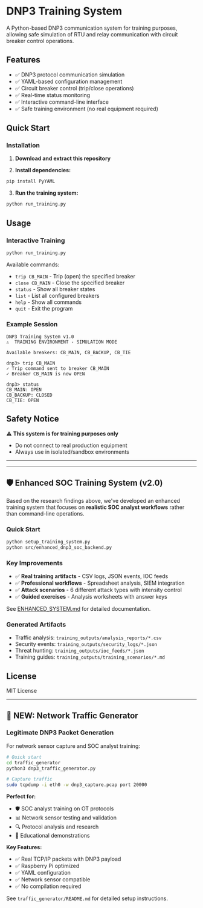 # DNP3 Training System

A Python-based DNP3 communication system for training purposes, allowing safe simulation of RTU and relay communication with circuit breaker control operations.

## Features

- ✅ DNP3 protocol communication simulation
- ✅ YAML-based configuration management  
- ✅ Circuit breaker control (trip/close operations)
- ✅ Real-time status monitoring
- ✅ Interactive command-line interface
- ✅ Safe training environment (no real equipment required)

## Quick Start

### Installation

1. **Download and extract this repository**

2. **Install dependencies:**
```bash
pip install PyYAML
```

3. **Run the training system:**
```bash
python run_training.py
```

## Usage

### Interactive Training

```bash
python run_training.py
```

Available commands:
- `trip CB_MAIN` - Trip (open) the specified breaker
- `close CB_MAIN` - Close the specified breaker  
- `status` - Show all breaker states
- `list` - List all configured breakers
- `help` - Show all commands
- `quit` - Exit the program

### Example Session

```
DNP3 Training System v1.0
⚠️  TRAINING ENVIRONMENT - SIMULATION MODE

Available breakers: CB_MAIN, CB_BACKUP, CB_TIE

dnp3> trip CB_MAIN
✓ Trip command sent to breaker CB_MAIN
✓ Breaker CB_MAIN is now OPEN

dnp3> status
CB_MAIN: OPEN 
CB_BACKUP: CLOSED
CB_TIE: OPEN
```

## Safety Notice

⚠️ **This system is for training purposes only**
- Do not connect to real production equipment
- Always use in isolated/sandbox environments

---

---

## 🛡️ Enhanced SOC Training System (v2.0)

Based on the research findings above, we've developed an enhanced training system that focuses on **realistic SOC analyst workflows** rather than command-line operations.

### Quick Start
```bash
python setup_training_system.py
python src/enhanced_dnp3_soc_backend.py
```

### Key Improvements
- ✅ **Real training artifacts** - CSV logs, JSON events, IOC feeds
- ✅ **Professional workflows** - Spreadsheet analysis, SIEM integration
- ✅ **Attack scenarios** - 6 different attack types with intensity control
- ✅ **Guided exercises** - Analysis worksheets with answer keys

See [ENHANCED_SYSTEM.md](ENHANCED_SYSTEM.md) for detailed documentation.

### Generated Artifacts
- Traffic analysis: `training_outputs/analysis_reports/*.csv`
- Security events: `training_outputs/security_logs/*.json`
- Threat hunting: `training_outputs/ioc_feeds/*.json`
- Training guides: `training_outputs/training_scenarios/*.md`

## License

MIT License


---

## 🚀 NEW: Network Traffic Generator

### Legitimate DNP3 Packet Generation
For network sensor capture and SOC analyst training:

```bash
# Quick start
cd traffic_generator
python3 dnp3_traffic_generator.py

# Capture traffic
sudo tcpdump -i eth0 -w dnp3_capture.pcap port 20000
```

**Perfect for:**
- 🛡️ SOC analyst training on OT protocols
- 📊 Network sensor testing and validation  
- 🔍 Protocol analysis and research
- 🏫 Educational demonstrations

**Key Features:**
- ✅ Real TCP/IP packets with DNP3 payload
- ✅ Raspberry Pi optimized
- ✅ YAML configuration
- ✅ Network sensor compatible
- ✅ No compilation required

See `traffic_generator/README.md` for detailed setup instructions.

